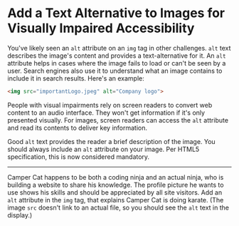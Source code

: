 # Add a Text Alternative to Images for Visually Impaired Accessibility

You've likely seen an  `alt`  attribute on an  `img`  tag in other challenges.  `alt`  text describes the image's content and provides a text-alternative for it. An  `alt`  attribute helps in cases where the image fails to load or can't be seen by a user. Search engines also use it to understand what an image contains to include it in search results. Here's an example:

```html
<img src="importantLogo.jpeg" alt="Company logo">
```

People with visual impairments rely on screen readers to convert web content to an audio interface. They won't get information if it's only presented visually. For images, screen readers can access the  `alt`  attribute and read its contents to deliver key information.

Good  `alt`  text provides the reader a brief description of the image. You should always include an  `alt`  attribute on your image. Per HTML5 specification, this is now considered mandatory.

----------
Camper Cat happens to be both a coding ninja and an actual ninja, who is building a website to share his knowledge. The profile picture he wants to use shows his skills and should be appreciated by all site visitors. Add an  `alt`  attribute in the  `img`  tag, that explains Camper Cat is doing karate. (The image  `src`  doesn't link to an actual file, so you should see the  `alt`  text in the display.)
